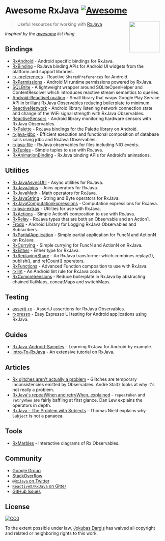 # Awesome RxJava [![Awesome](https://cdn.rawgit.com/sindresorhus/awesome/d7305f38d29fed78fa85652e3a63e154dd8e8829/media/badge.svg)](https://github.com/sindresorhus/awesome)

[<img src="http://reactivex.io/assets/Rx_Logo_S.png" align="right" width="100">](http://reactivex.io/)

> Useful resources for working with [RxJava](https://github.com/ReactiveX/RxJava)

_Inspired by the [awesome](https://github.com/sindresorhus/awesome) list thing._

## Bindings

- [RxAndroid](https://github.com/ReactiveX/RxAndroid) - Android specific bindings for RxJava.
- [RxBinding](https://github.com/JakeWharton/RxBinding) - RxJava binding APIs for Android UI widgets from the platform and support libraries.
- [rx-preferences](https://github.com/f2prateek/rx-preferences) - Reactive `SharedPreferences` for Android.
- [RxPermissions](https://github.com/tbruyelle/RxPermissions) - Android M runtime permissions powered by RxJava.
- [SQLBrite](https://github.com/square/sqlbrite) - A lightweight wrapper around SQLiteOpenHelper and ContentResolver which introduces reactive stream semantics to queries.
- [Android-ReactiveLocation](https://github.com/mcharmas/Android-ReactiveLocation) - Small library that wraps Google Play Service API in brilliant RxJava Observables reducing boilerplate to minimum.
- [ReactiveNetwork](https://github.com/pwittchen/ReactiveNetwork) - Android library listening network connection state and change of the WiFi signal strength with RxJava Observables.
- [ReactiveSensors](https://github.com/pwittchen/ReactiveSensors) - Android library monitoring hardware sensors with RxJava Observables.
- [RxPalette](https://github.com/hzsweers/RxPalette) - RxJava bindings for the Palette library on Android.
- [rxjava-jdbc](https://github.com/davidmoten/rxjava-jdbc) - Efficient execution and functional composition of database calls using jdbc and RxJava Observables.
- [rxjava-file](https://github.com/davidmoten/rxjava-file) - RxJava observables for files including NIO events.
- [RxTuples](https://github.com/pakoito/RxTuples) - Simple tuples to use with RxJava.
- [RxAnimationBinding](https://github.com/blipinsk/RxAnimationBinding) - RxJava binding APIs for Android's animations.

## Utilities

- [RxJavaAsyncUtil](https://github.com/ReactiveX/RxJavaAsyncUtil) - Async utilities for RxJava.
- [RxJavaJoins](https://github.com/ReactiveX/RxJavaJoins) - Joins operators for RxJava.
- [RxJavaMath](https://github.com/ReactiveX/RxJavaMath) - Math operators for RxJava.
- [RxJavaString](https://github.com/ReactiveX/RxJavaString) -
  String and Byte operators for RxJava.
- [RxJavaComputationExpressions](https://github.com/ReactiveX/RxJavaComputationExpressions) - Computation expressions for RxJava.
- [rxjava-extras](https://github.com/davidmoten/rxjava-extras) - Utilities for use with RxJava.
- [RxActions](https://github.com/pakoito/RxActions) - Simple ActionN composition to use with RxJava.
- [RxRelay](https://github.com/JakeWharton/RxRelay) - RxJava types that are both an Observable and an Action1.
- [Frodo](https://github.com/android10/frodo) - Android Library for Logging RxJava Observables and Subscribers.
- [RxPartialApplication](https://github.com/pakoito/RxPartialApplication) - Simple partial application for FuncN and ActionN on RxJava.
- [RxCurrying](https://github.com/pakoito/RxCurrying) - Simple currying for FuncN and ActionN on RxJava.
- [RxEither](https://github.com/eleventigers/rxeither) - Either type for RxJava.
- [RxReplayingShare](https://github.com/JakeWharton/RxReplayingShare) - An RxJava transformer which combines replay(1), publish(), and refCount() operators.
- [RxFunctions](https://github.com/pakoito/RxFunctions) - Advanced Function composition to use with RxJava.
- [rxlint](https://bitbucket.org/littlerobots/rxlint) - An Android lint rule for RxJava code.
- [RxComprehensions](https://github.com/pakoito/RxComprehensions) - Reduce boilerplate in RxJava by abstracting chained flatMaps, concatMaps and switchMaps.

## Testing

- [assertj-rx](https://github.com/ribot/assertj-rx) - AssertJ assertions for RxJava Observables.
- [rxpresso](https://github.com/novoda/rxpresso) - Easy Espresso UI testing for Android applications using RxJava.

## Guides

- [RxJava-Android-Samples](https://github.com/kaushikgopal/RxJava-Android-Samples) - Learning RxJava for Android by example.
- [Intro-To-RxJava](https://github.com/Froussios/Intro-To-RxJava) - An extensive tutorial on RxJava.

## Articles

- [Rx glitches aren't actually a problem](http://staltz.com/rx-glitches-arent-actually-a-problem.html) - Glitches are temporary inconsistencies emitted by Observables. André Staltz looks at why it's not really a problem.
- [RxJava's repeatWhen and retryWhen, explained](http://blog.danlew.net/2016/01/25/rxjavas-repeatwhen-and-retrywhen-explained/) - `repeatWhen` and `retryWhen` are fairly baffling at first glance. Dan Lew explains the operators in depth.
- [RxJava - The Problem with Subjects](http://tomstechnicalblog.blogspot.co.uk/2016/03/rxjava-problem-with-subjects.html) - Thomas Nield explains why `Subject` is not a panacea.

## Tools

- [RxMarbles](http://rxmarbles.com/) - Interactive diagrams of Rx Observables.

## Community

- [Google Group](http://groups.google.com/d/forum/rxjava)
- [StackOverflow](http://stackoverflow.com/search?q=rx-java)
- [`@RxJava` on Twitter](http://twitter.com/RxJava)
- [`ReactiveX/RxJava` on Gitter](https://gitter.im/ReactiveX/RxJava)
- [GitHub Issues](https://github.com/ReactiveX/RxJava/issues)

## License

[![CC0](https://i.creativecommons.org/p/zero/1.0/88x31.png)](https://creativecommons.org/publicdomain/zero/1.0/)

To the extent possible under law, [Jokubas Dargis](http://jokubasdargis.net/) has waived all copyright and related or neighboring rights to this work.
